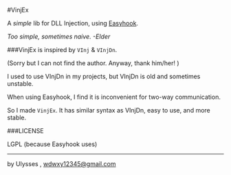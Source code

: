 #VinjEx

A *simple* lib for DLL Injection, using [Easyhook](https://easyhook.github.io/).

*Too simple, sometimes naive.  -Elder*

###VinjEx is inspired by `VInj` & `VInjDn`.

(Sorry but I can not find the author. Anyway, thank him/her! )

I used to use VInjDn in my projects, but VInjDn is old and sometimes unstable.

When using Easyhook, I find it is inconvenient for two-way communication.

So I made `VinjEx`. It has similar syntax as VInjDn, easy to use, and more stable.

###LICENSE

LGPL (because Easyhook uses)


---

by Ulysses , wdwxy12345@gmail.com